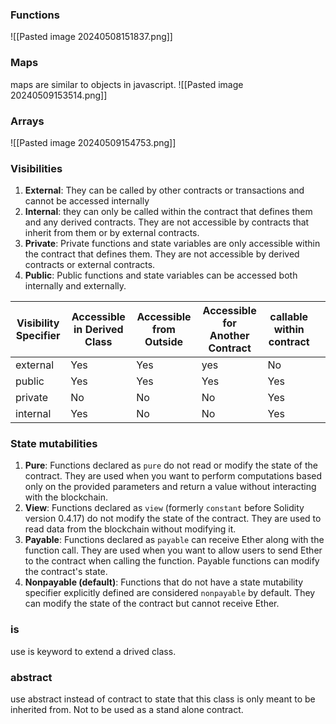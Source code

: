 
### Functions
![[Pasted image 20240508151837.png]]

### Maps
maps are similar to objects in javascript.
![[Pasted image 20240509153514.png]]


### Arrays
![[Pasted image 20240509154753.png]]

### Visibilities

1. **External**: They can be called by other contracts or transactions and cannot be accessed internally
2. **Internal**: they can only be called within the contract that defines them and any derived contracts. They are not accessible by contracts that inherit from them or by external contracts.
3. **Private**: Private functions and state variables are only accessible within the contract that defines them. They are not accessible by derived contracts or external contracts.
4. **Public**: Public functions and state variables can be accessed both internally and externally.
  
| Visibility Specifier | Accessible in Derived Class | Accessible from Outside | Accessible for Another Contract | callable within contract |     |
| -------------------- | --------------------------- | ----------------------- | ------------------------------- | ------------------------ | --- |
| external             | Yes                         | Yes                     | yes                             | No                       |     |
| public               | Yes                         | Yes                     | Yes                             | Yes                      |     |
| private              | No                          | No                      | No                              | Yes                      |     |
| internal             | Yes                         | No                      | No                              | Yes                      |     |
	
### State mutabilities 

1. **Pure**: Functions declared as `pure` do not read or modify the state of the contract. They are used when you want to perform computations based only on the provided parameters and return a value without interacting with the blockchain.
2. **View**: Functions declared as `view` (formerly `constant` before Solidity version 0.4.17) do not modify the state of the contract. They are used to read data from the blockchain without modifying it.
3. **Payable**: Functions declared as `payable` can receive Ether along with the function call. They are used when you want to allow users to send Ether to the contract when calling the function. Payable functions can modify the contract's state.
4. **Nonpayable (default)**: Functions that do not have a state mutability specifier explicitly defined are considered `nonpayable` by default. They can modify the state of the contract but cannot receive Ether.

### is 
use is keyword to extend a drived class.
### abstract
use abstract instead of contract to state that this class is only meant to be inherited from. Not to be used as a stand alone contract.
